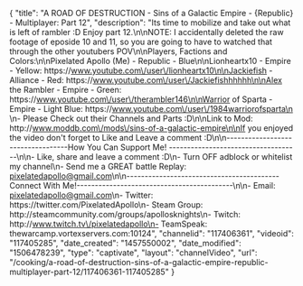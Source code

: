 {
    "title": "A ROAD OF DESTRUCTION - Sins of a Galactic Empire - {Republic} - Multiplayer: Part 12",
    "description": "Its time to mobilize and take out what is left of rambler :D Enjoy part 12.\n\nNOTE: I accidentally deleted the raw footage of eposide 10 and 11, so you are going to have to watched that through the other youtubers POV\n\nPlayers, Factions and Colors:\n\nPixelated Apollo (Me) - Republic - Blue\n\nLionheartx10 - Empire - Yellow: https:\/\/www.youtube.com\/user\/lionheartx10\n\nJackiefish - Alliance - Red: https:\/\/www.youtube.com\/user\/Jackiefishhhhhh\n\nAlex the Rambler - Empire - Green: https:\/\/www.youtube.com\/user\/therambler146\n\nWarrior of Sparta - Empire - Light Blue: https:\/\/www.youtube.com\/user\/1984warriorofsparta\n \n- Please Check out their Channels and Parts :D\n\nLink to Mod: http:\/\/www.moddb.com\/mods\/sins-of-a-galactic-empire\n\nIf you enjoyed the video don't forget to Like and Leave a comment :D\n\n----------------------------------How You Can Support Me! ------------------------------------\n\n- Like, share and leave a comment :D\n- Turn OFF adblock or whitelist my channel\n- Send me a GREAT battle Replay: pixelatedapollo@gmail.com\n\n------------------------------------------Connect With Me!-------------------------------------------\n\n- Email: pixelatedapollo@gmail.com\n- Twitter: https:\/\/twitter.com\/PixelatedApollo\n- Steam Group:  http:\/\/steamcommunity.com\/groups\/apollosknights\n- Twitch: http:\/\/www.twitch.tv\/pixelatedapollo\n- TeamSpeak: thewarcamp.vortexservers.com:10124",
    "channelid": "117406361",
    "videoid": "117405285",
    "date_created": "1457550002",
    "date_modified": "1506478239",
    "type": "captivate",
    "layout": "channelVideo",
    "url": "\/cooking\/a-road-of-destruction-sins-of-a-galactic-empire-republic-multiplayer-part-12\/117406361-117405285"
}